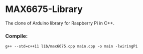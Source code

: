 # MAX6675-Library
The clone of Arduino library for Raspberry Pi in C++.

### Compile:
`g++ --std=c++11 lib/max6675.cpp main.cpp -o main -lwiringPi`